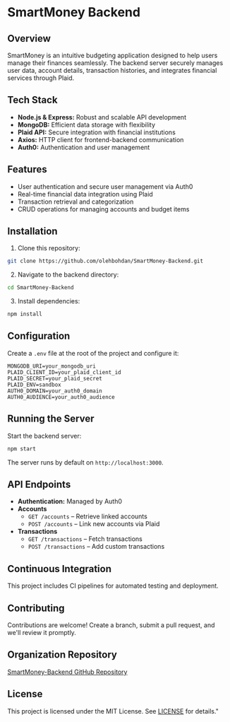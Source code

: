 # SmartMoney Backend

## Overview
SmartMoney is an intuitive budgeting application designed to help users manage their finances seamlessly. The backend server securely manages user data, account details, transaction histories, and integrates financial services through Plaid.

## Tech Stack
- **Node.js & Express:** Robust and scalable API development
- **MongoDB:** Efficient data storage with flexibility
- **Plaid API:** Secure integration with financial institutions
- **Axios:** HTTP client for frontend-backend communication
- **Auth0:** Authentication and user management

## Features
- User authentication and secure user management via Auth0
- Real-time financial data integration using Plaid
- Transaction retrieval and categorization
- CRUD operations for managing accounts and budget items

## Installation

1. Clone this repository:
```sh
git clone https://github.com/olehbohdan/SmartMoney-Backend.git
```

2. Navigate to the backend directory:
```sh
cd SmartMoney-Backend
```

3. Install dependencies:
```sh
npm install
```

## Configuration

Create a `.env` file at the root of the project and configure it:
```env
MONGODB_URI=your_mongodb_uri
PLAID_CLIENT_ID=your_plaid_client_id
PLAID_SECRET=your_plaid_secret
PLAID_ENV=sandbox
AUTH0_DOMAIN=your_auth0_domain
AUTH0_AUDIENCE=your_auth0_audience
```

## Running the Server

Start the backend server:
```sh
npm start
```
The server runs by default on `http://localhost:3000`.

## API Endpoints
- **Authentication:** Managed by Auth0
- **Accounts**
  - `GET /accounts` – Retrieve linked accounts
  - `POST /accounts` – Link new accounts via Plaid
- **Transactions**
  - `GET /transactions` – Fetch transactions
  - `POST /transactions` – Add custom transactions

## Continuous Integration
This project includes CI pipelines for automated testing and deployment.

## Contributing
Contributions are welcome! Create a branch, submit a pull request, and we'll review it promptly.

## Organization Repository
[SmartMoney-Backend GitHub Repository](https://github.com/WSU-4110/smartmoney-backend.git)

## License
This project is licensed under the MIT License. See [LICENSE](LICENSE) for details."
